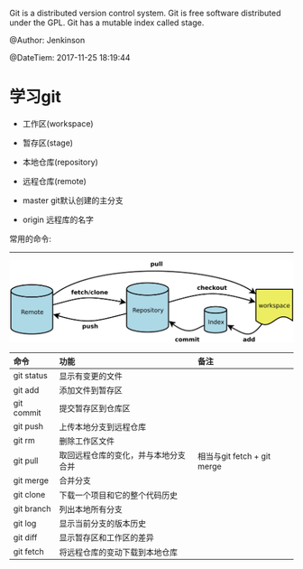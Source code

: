 Git is a distributed version control system.
Git is free software distributed under the GPL.
Git has a mutable index called stage.

@Author:    Jenkinson

@DateTiem:  2017-11-25 18:19:44

学习git
================

- 工作区(workspace)
- 暂存区(stage)
- 本地仓库(repository)
- 远程仓库(remote)

- master git默认创建的主分支
- origin 远程库的名字

常用的命令:

--------------
![Alt](./fig/bg2015120901.png "命令图示")

| 命令        | 功能        | 备注    |
|:-----------|:-----------|:--------|
| git status    | 显示有变更的文件 |   |
| git add       | 添加文件到暂存区  |   |
| git commit    | 提交暂存区到仓库区  |   |
| git push      | 上传本地分支到远程仓库   |   |
| git rm        | 删除工作区文件   |   |
| git pull      | 取回远程仓库的变化，并与本地分支合并    | 相当与git fetch + git merge |
| git merge     | 合并分支   |   |
| git clone     | 下载一个项目和它的整个代码历史   |   |
| git branch    | 列出本地所有分支  |   |
| git log       | 显示当前分支的版本历史   |   |
| git diff      | 显示暂存区和工作区的差异  |   |
| git fetch     | 将远程仓库的变动下载到本地仓库   |   |
